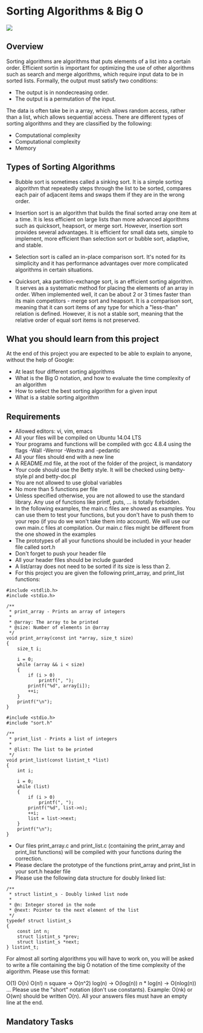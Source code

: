 # Sorting Algorithms & Big O

<img src="http://i0.wp.com/www.enrique7mc.com/wp-content/uploads/2016/10/sorting.png?fit=700%2C350">

## Overview

Sorting algorithms are algorithms that puts elements of a list into a certain order. Efficient sortin is important for optimizing the use of other algorithms such as search and merge algorithms, which require input data to be in sorted lists. Formally, the output must satisfy two conditions:

* The output is in nondecreasing order.
* The output is a permutation of the input.

The data is often take be in a array, which allows random access, rather than a list, which allows sequential access. There are different types of sorting algorithms and they are classified by the following:

* Computational complexity
* Computational complexity
* Memory

## Types of Sorting Algorithms

* Bubble sort is sometimes called a sinking sort. It is a simple sorting algorithm that repeatedly steps through the list to be sorted, compares each pair of adjacent items and swaps them if they are in the wrong order.

* Insertion sort is an algorithm that builds the final sorted array one item at a time. It is less efficient on large lists than more advanced algorithms such as quicksort, heapsort, or merge sort. However, insertion sort provides several advantages. It is efficient for small data sets, simple to implement, more efficient than selection sort or bubble sort, adaptive, and stable.

* Selection sort is called an in-place comparison sort. It's noted for its simplicity and it has performance advantages over more complicated algorithms in certain situations.

* Quicksort, aka partition-exchange sort, is an efficient sorting algorithm. It serves as a systematic method for placing the elements of an array in order. When implemented well, it can be about 2 or 3 times faster than its main competitors - merge sort and heapsort. It is a comparison sort, meaning that it can sort items of any type for which a "less-than" relation is defined. However, it is not a stable sort, meaning that the relative order of equal sort items is not preserved.

## What you should learn from this project

At the end of this project you are expected to be able to explain to anyone, without the help of Google:

* At least four different sorting algorithms
* What is the Big O notation, and how to evaluate the time complexity of an algorithm
* How to select the best sorting algorithm for a given input
* What is a stable sorting algorithm

## Requirements

- Allowed editors: vi, vim, emacs
- All your files will be compiled on Ubuntu 14.04 LTS
- Your programs and functions will be compiled with gcc 4.8.4 using the flags -Wall -Werror -Wextra and -pedantic
- All your files should end with a new line
- A README.md file, at the root of the folder of the project, is mandatory
- Your code should use the Betty style. It will be checked using betty-style.pl and betty-doc.pl
- You are not allowed to use global variables
- No more than 5 functions per file
- Unless specified otherwise, you are not allowed to use the standard library. Any use of functions like printf, puts, ... is totally forbidden.
- In the following examples, the main.c files are showed as examples. You can use them to test your functions, but you don't have to push them to your repo (if you do we won't take them into account). We will use our own main.c files at compilation. Our main.c files might be different from the one showed in the examples
- The prototypes of all your functions should be included in your header file called sort.h
- Don't forget to push your header file
- All your header files should be include guarded
- A list/array does not need to be sorted if its size is less than 2.
- For this project you are given the following print_array, and print_list functions:

```
#include <stdlib.h>
#include <stdio.h>

/**
 * print_array - Prints an array of integers
 *
 * @array: The array to be printed
 * @size: Number of elements in @array
 */
void print_array(const int *array, size_t size)
{
    size_t i;

    i = 0;
    while (array && i < size)
    {
        if (i > 0)
            printf(", ");
        printf("%d", array[i]);
        ++i;
    }
    printf("\n");
}
```

```
#include <stdio.h>
#include "sort.h"

/**
 * print_list - Prints a list of integers
 *
 * @list: The list to be printed
 */
void print_list(const listint_t *list)
{
    int i;

    i = 0;
    while (list)
    {
        if (i > 0)
            printf(", ");
        printf("%d", list->n);
        ++i;
        list = list->next;
    }
    printf("\n");
}
```

- Our files print_array.c and print_list.c (containing the print_array and print_list functions) will be compiled with your functions during the correction.
- Please declare the prototype of the functions print_array and print_list in your sort.h header file
- Please use the following data structure for doubly linked list:

```
/**
 * struct listint_s - Doubly linked list node
 *
 * @n: Integer stored in the node
 * @next: Pointer to the next element of the list
 */
typedef struct listint_s
{
    const int n;
    struct listint_s *prev;
    struct listint_s *next;
} listint_t;
```

For almost all sorting algorithms you will have to work on, you will be asked to write a file containing the big O notation of the time complexity of the algorithm. Please use this format:

O(1)
O(n)
O(n!)
n square -> O(n^2)
log(n) -> O(log(n))
n * log(n) -> O(nlog(n))
...
Please use the "short" notation (don't use constants). Example: O(nk) or O(wn) should be written O(n). All your answers files must have an empty line at the end.

## Mandatory Tasks

